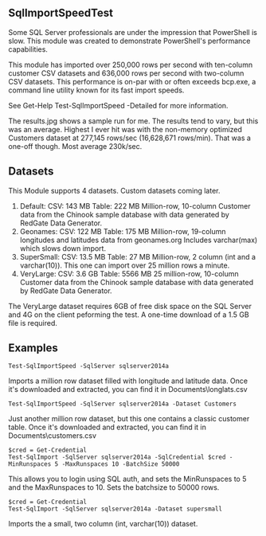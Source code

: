 SqlImportSpeedTest
--------------
Some SQL Server professionals are under the impression that PowerShell is slow. This module was created to demonstrate PowerShell's performance capabilities.

This module has imported over 250,000 rows per second with ten-column customer CSV datasets and 636,000 rows per second with two-column CSV datasets. This performance is on-par with or often exceeds bcp.exe, a command line utility known for its fast import speeds.

See Get-Help Test-SqlImportSpeed -Detailed for more information.

The results.jpg shows a sample run for me. The results tend to vary, but this was an average. Highest I ever hit was with the non-memory optimized Customers dataset at 277,145 rows/sec (16,628,671 rows/min). That was a one-off though. Most average 230k/sec.

Datasets
----- 
This Module supports 4 datasets. Custom datasets coming later.

1. Default: 		CSV: 143 MB		Table: 222 MB		Million-row, 10-column Customer data from the Chinook sample database with data generated by RedGate Data Generator. 
2. Geonames: 		CSV: 122 MB 	Table: 175 MB 		Million-row, 19-column longitudes and latitudes data from geonames.org Includes varchar(max) which slows down import.
3. SuperSmall: 		CSV: 13.5 MB	Table: 27 MB		Million-row, 2 column (int and a varchar(10)). This one can import over 25 million rows a minute.
4. VeryLarge:		CSV: 3.6 GB		Table: 5566 MB		25 million-row, 10-column Customer data from the Chinook sample database with data generated by RedGate Data Generator.

The VeryLarge dataset requires 6GB of free disk space on the SQL Server and 4G on the client peforming the test. A one-time download of a 1.5 GB file is required.

Examples
----- 
    Test-SqlImportSpeed -SqlServer sqlserver2014a

Imports a million row dataset filled with longitude and latitude data. Once it's downloaded and extracted, you can find it in Documents\longlats.csv

    Test-SqlImportSpeed -SqlServer sqlserver2014a -Dataset Customers

Just another million row dataset, but this one contains a classic customer table. Once it's downloaded and extracted, you can find it in Documents\customers.csv

    $cred = Get-Credential
    Test-SqlImport -SqlServer sqlserver2014a -SqlCredential $cred -MinRunspaces 5 -MaxRunspaces 10 -BatchSize 50000

This allows you to login using SQL auth, and sets the MinRunspaces to 5 and the MaxRunspaces to 10. Sets the batchsize to 50000 rows.

    $cred = Get-Credential
    Test-SqlImport -SqlServer sqlserver2014a -Dataset supersmall

Imports the a small, two column (int, varchar(10)) dataset.
